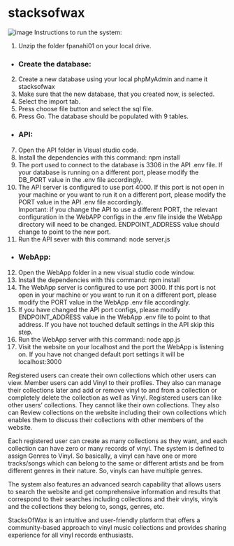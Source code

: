 # stacksofwax
![image](https://github.com/farhadpa/stacksofwax/assets/70092001/46d587b4-62cc-4ff5-b1f5-e454a0a987a4)
Instructions to run the system:  
1. Unzip the folder fpanahi01 on your local drive.  
- ### Create the database:  
2. Create a new database using your local phpMyAdmin and name it stacksofwax  
3. Make sure that the new database, that you created now, is selected.  
4. Select the import tab.
5. Press choose file button and select the sql file.  
6. Press Go. The database should be populated with 9 tables.  
- ### API:  
7. Open the API folder in Visual studio code.  
8. Install the dependencies with this command: npm install  
9. The port used to connect to the database is 3306 in the API .env file. If your database is running
on a different port, please modify the DB_PORT value in the .env file accordingly.  
10. The API server is configured to use port 4000. If this port is not open in your machine or you want
to run it on a different port, please modify the PORT value in the API .env file accordingly.  
Important: if you change the API to use a different PORT, the relevant configuration in the WebAPP
configs in the .env file inside the WebApp directory will need to be changed. ENDPOINT_ADDRESS
value should change to point to the new port.  
11. Run the API sever with this command: node server.js  
- ### WebApp:  
12. Open the WebApp folder in a new visual studio code window.
13. Install the dependencies with this command: npm install
14. The WebApp server is configured to use port 3000. If this port is not open in your machine or you
want to run it on a different port, please modify the PORT value in the WebApp .env file
accordingly.  
15. If you have changed the API port configs, please modify ENDPOINT_ADDRESS value in the
WebApp .env file to point to that address. If you have not touched default settings in the API
skip this step.  
16. Run the WebApp server with this command: node app.js  
17. Visit the website on your localhost and the port the WebApp is listening on. If you have not
changed default port settings it will be localhost:3000  

Registered users can create their own collections which other users can view. Member users can
add Vinyl to their profiles. They also can manage their collections later and add or remove vinyl to
and from a collection or completely delete the collection as well as Vinyl. Registered users can like
other users’ collections. They cannot like their own collections. They also can Review
collections on the website including their own collections which enables them to discuss their
collections with other members of the website. 

Each registered user can create as many collections as they want, and each collection can have zero
or many records of vinyl. The system is defined to assign Genres to Vinyl. So basically, a vinyl can
have one or more tracks/songs which can belong to the same or different artists and be from
different genres in their nature. So, vinyls can have multiple genres. 

The system also features an advanced search capability that allows users to search the website and
get comprehensive information and results that correspond to their searches including collections
and their vinyls, vinyls and the collections they belong to, songs, genres, etc. 

StacksOfWax is an intuitive and user-friendly platform that offers a community-based approach to
vinyl music collections and provides sharing experience for all vinyl records enthusiasts. 
